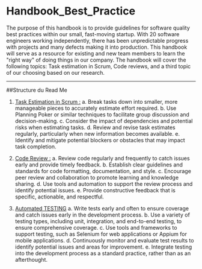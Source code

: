 # Handbook_Best_Practice

The purpose of this handbook is to provide guidelines for software quality best practices within our small, fast-moving startup. With 20 software engineers working independently, there has been unpredictable progress with projects and many defects making it into production. This handbook will serve as a resource for existing and new team members to learn the "right way" of doing things in our company. The handbook will cover the following topics: Task estimation in Scrum, Code reviews, and a third topic of our choosing based on our research.

---

##Structure du Read Me
1. [Task Estimation in Scrum :](Task_estimation/index.md)
  a. Break tasks down into smaller, more manageable pieces to accurately estimate effort required.
  b. Use Planning Poker or similar techniques to facilitate group discussion and decision-making.
  c. Consider the impact of dependencies and potential risks when estimating tasks.
  d. Review and revise task estimates regularly, particularly when new information becomes available.
  e. Identify and mitigate potential blockers or obstacles that may impact task completion.

2. [Code Review :](Code_Review/index.md)
  a. Review code regularly and frequently to catch issues early and provide timely feedback.
  b. Establish clear guidelines and standards for code formatting, documentation, and style.
  c. Encourage peer review and collaboration to promote learning and knowledge sharing.
  d. Use tools and automation to support the review process and identify potential issues.
  e. Provide constructive feedback that is specific, actionable, and respectful.

3. [Automated TESTING](Automated_Testing/index.md)
  a. Write tests early and often to ensure coverage and catch issues early in the development process.
  b. Use a variety of testing types, including unit, integration, and end-to-end testing, to ensure comprehensive coverage.
  c. Use tools and frameworks to support testing, such as Selenium for web applications or Appium for mobile applications.
  d. Continuously monitor and evaluate test results to identify potential issues and areas for improvement.
  e. Integrate testing into the development process as a standard practice, rather than as an afterthought.


